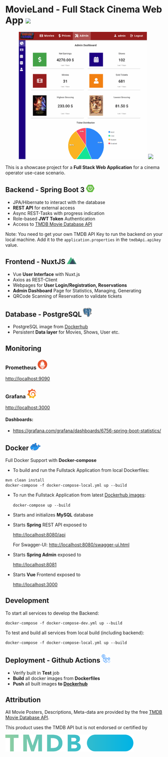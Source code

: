 # MovieLand - Full Stack Cinema Web App <img src="https://i.imgur.com/MHO0XoY.png" width="76"> 

<p align="center"><img src="/doc/admin.gif" width="400px" >   <img src="/doc/reservation.gif" width="400px"></p>

This is a showcase project for a **Full Stack Web Application** for a cinema operator use-case scenario.

## Backend - Spring Boot 3 <img src="./doc/spring.png" width="26">
* JPA/Hibernate to interact with the database
* **REST API** for external access
* Async REST-Tasks with progress indication
* Role-based **JWT Token** Authentication
* Access to <a href="https://developers.themoviedb.org/3" target="_blank">TMDB Movie Database API</a>

Note: You need to get your own TMDB API Key to run the backend on your local machine.
Add it to the `application.properties` in the `tmdbApi.apikey` value.

## Frontend - NuxtJS <img src="./doc/nuxt.png" width="30">
* Vue **User Interface** with Nuxt.js
* Axios as REST-Client
* Webpages for **User Login/Registration, Reservations**
* **Admin Dashboard** Page for Statistics, Managing, Generating
* QRCode Scanning of Reservation to validate tickets


## Database - PostgreSQL <img src="./doc/postgresql.png" width="26">
* PostgreSQL image from <a href="https://hub.docker.com/_/postgres" target="_blank">Dockerhub</a>
* Persistent **Data layer** for Movies, Shows, User etc.

## Monitoring
### Prometheus <img src="./doc/prometheus.png" width="30">
<a href="http://localhost:9090" target="_blank">http://localhost:9090</a>

### Grafana <img src="./doc/grafana.png" width="30">
<a href="http://localhost:3000" target="_blank">http://localhost:3000</a>
#### Dashboards:
* https://grafana.com/grafana/dashboards/6756-spring-boot-statistics/

## Docker <img src="./doc/docker.png" width="32">
Full Docker Support with **Docker-compose**

* To build and run the Fullstack Application from local Dockerfiles:
```shell
mvn clean install
docker-compose -f docker-compose-local.yml up --build
```

* To run the Fullstack Application from latest <a href="https://hub.docker.com/u/philkes" target="_blank">Dockerhub images</a>:

  `docker-compose up --build`


* Starts and initializes **MySQL** database

* Starts **Spring** REST API exposed to

  <a href="http://localhost:8080/api" target="_blank">http://localhost:8080/api</a>

  For Swagger-UI: <a href="http://localhost:8080/swagger-ui.html" target="_blank">http://localhost:8080/swagger-ui.html</a>

* Starts **Spring Admin** exposed to

  <a href="http://localhost:8081" target="_blank">http://localhost:8081</a>

* Starts **Vue** Frontend exposed to

  <a href="http://localhost:3000" target="_blank">http://localhost:3000</a>

## Development
To start all services to develop the Backend:
```shell
docker-compose -f docker-compose-dev.yml up --build
```

To test and build all services from local build (including backend):
```shell
docker-compose -f docker-compose-local.yml up --build
```

## Deployment - Github Actions <img src="./doc/githubactions.png" width="26">
* Verify built in **Test** job
* **Build** all docker images from **Dockerfiles**
* **Push** all built images **to <a href="https://hub.docker.com/u/philkes" target="_blank">Dockerhub</a>**

## Attribution
All Movie Posters, Descriptions, Meta-data are provided by the free <a href="https://developers.themoviedb.org/3" target="_blank">TMDB Movie Database API</a>.

This product uses the TMDB API but is not endorsed or certified by

<img src="/doc/tmdb.svg" width="400px">
